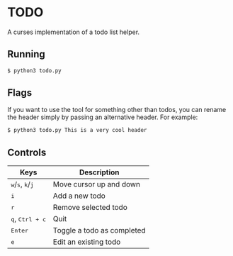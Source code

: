 # TODO

A curses implementation of a todo list helper.

## Running

```bash
$ python3 todo.py
```

## Flags

If you want to use the tool for something other than todos, you can rename the header simply by passing an alternative header. For example:

```bash
$ python3 todo.py This is a very cool header
```

## Controls

| Keys                                                 | Description                |
| ---------------------------------------------------- | -------------------------- |
| <kbd>w</kbd>/<kbd>s</kbd>, <kbd>k</kbd>/<kbd>j</kbd> | Move cursor up and down    |
| <kbd>i</kbd>                                         | Add a new todo             |
| <kbd>r</kbd>                                         | Remove selected todo       |
| <kbd>q</kbd>, <kbd>Ctrl + c</kbd>                    | Quit                       |
| <kbd>Enter</kbd>                                     | Toggle a todo as completed |
| <kbd>e</kbd>                                         | Edit an existing todo      |
